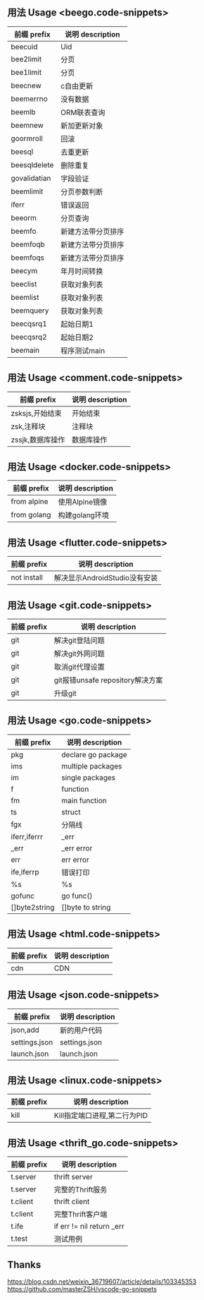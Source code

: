 ## 用法 Usage <beego.code-snippets>
|前缀 prefix|说明 description|
|---|---|
|beecuid|Uid|
|bee2limit|分页|
|bee1limit|分页|
|beecnew|c自由更新|
|beemerrno|没有数据|
|beemlb|ORM联表查询|
|beemnew|新加更新对象|
|goormroll|回滚|
|beesql|去重更新|
|beesqldelete|删除重复|
|govalidatian|字段验证|
|beemlimit|分页参数判断|
|iferr|错误返回|
|beeorm|分页查询|
|beemfo|新建方法带分页排序|
|beemfoqb|新建方法带分页排序|
|beemfoqs|新建方法带分页排序|
|beecym|年月时间转换|
|beeclist|获取对象列表|
|beemlist|获取对象列表|
|beemquery|获取对象列表|
|beecqsrq1|起始日期1|
|beecqsrq2|起始日期2|
|beemain|程序测试main|
## 用法 Usage <comment.code-snippets>
|前缀 prefix|说明 description|
|---|---|
|zsksjs,开始结束|开始结束|
|zsk,注释块|注释块|
|zssjk,数据库操作|数据库操作|
## 用法 Usage <docker.code-snippets>
|前缀 prefix|说明 description|
|---|---|
|from alpine|使用Alpine镜像|
|from golang|构建golang环境|
## 用法 Usage <flutter.code-snippets>
|前缀 prefix|说明 description|
|---|---|
|not install|解决显示AndroidStudio没有安装|
## 用法 Usage <git.code-snippets>
|前缀 prefix|说明 description|
|---|---|
|git|解决git登陆问题|
|git|解决git外网问题|
|git|取消git代理设置|
|git|git报错unsafe repository解决方案|
|git|升级git|
## 用法 Usage <go.code-snippets>
|前缀 prefix|说明 description|
|---|---|
|pkg|declare go package|
|ims|multiple packages|
|im|single packages|
|f|function|
|fm|main function|
|ts|struct|
|fgx|分隔线|
|iferr,iferrr|_err|
|_err|_err error|
|err|err error|
|ife,iferrp|错误打印|
|%s|%s|
|gofunc|go func()|
|[]byte2string|[]byte to string|
## 用法 Usage <html.code-snippets>
|前缀 prefix|说明 description|
|---|---|
|cdn|CDN|
## 用法 Usage <json.code-snippets>
|前缀 prefix|说明 description|
|---|---|
|json,add|新的用户代码|
|settings.json|settings.json|
|launch.json|launch.json|
## 用法 Usage <linux.code-snippets>
|前缀 prefix|说明 description|
|---|---|
|kill|Kill指定端口进程,第二行为PID|
## 用法 Usage <thrift_go.code-snippets>
|前缀 prefix|说明 description|
|---|---|
|t.server|thrift server|
|t.server|完整的Thrift服务|
|t.client|thrift client|
|t.client|完整Thrift客户端|
|t.ife|if err != nil return _err|
|t.test|测试用例|
## Thanks   
<https://blog.csdn.net/weixin_36719607/article/details/103345353>   
<https://github.com/masterZSH/vscode-go-snippets>   
